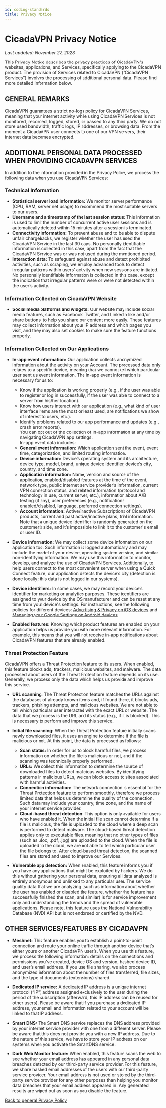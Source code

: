 ```yaml
---
id: coding-standards
title: Privacy Notice
---
```


# CicadaVPN Privacy Notice
_Last updated: November 27, 2023_

This Privacy Notice describes the privacy practices of CicadaVPN's websites, applications, and Services, specifically applying to the CicadaVPN product. The provision of Services related to CicadaVPN (“CicadaVPN Services”) involves the processing of additional personal data. Please find more detailed information below.

## GENERAL REMARKS

CicadaVPN guarantees a strict no-logs policy for CicadaVPN Services, meaning that your internet activity while using CicadaVPN Services is not monitored, recorded, logged, stored, or passed to any third party. We do not store used bandwidth, traffic logs, IP addresses, or browsing data. From the moment a CicadaVPN user connects to one of our VPN servers, their internet data becomes encrypted.

## ADDITIONAL PERSONAL DATA PROCESSED WHEN PROVIDING CICADAVPN SERVICES

In addition to the information provided in the Privacy Policy, we process the following data when you use CicadaVPN Services:

### Technical Information

- **Statistical server load information:** We monitor server performance (CPU, RAM, server net usage) to recommend the most suitable servers to our users.
- **Username and a timestamp of the last session status:** This information is used to limit the number of concurrent active user sessions and is automatically deleted within 15 minutes after a session is terminated.
- **Connectivity information:** To prevent abuse and to be able to dispute unfair chargebacks, we register whether the user has used the CicadaVPN Service in the last 30 days. No personally identifiable information is collected in this case, apart from the fact that the CicadaVPN Service was or was not used during the mentioned period.
- **Interaction data:** To safeguard against abuse and detect prohibited activities, such as scraping, we employ advanced tools to detect irregular patterns within users’ activity when new sessions are initiated. No personally identifiable information is collected in this case, except the indication that irregular patterns were or were not detected within the user’s activity.

### Information Collected on CicadaVPN Website

- **Social media platforms and widgets:** Our website may include social media features, such as Facebook, Twitter, and LinkedIn like and/or share buttons, to help you share our content more easily. These features may collect information about your IP address and which pages you visit, and they may also set cookies to make sure the feature functions properly.

### Information Collected on Our Applications

- **In-app event information:** Our application collects anonymized information about the activity on your Account. The processed data only relates to a specific device, meaning that we cannot tell which particular user sent us event information. The in-app event information is necessary for us to:  
  - Know if the application is working properly (e.g., if the user was able to register or log in successfully, if the user was able to connect to a server from his/her location).
  - Know how users interact with our application (e.g., what kind of user interface items are the most or least used, are notifications we show of interest to users, etc.).
  - Identify problems related to our app performance and updates (e.g., crash error reports).  
  You can opt out of the collection of in-app information at any time by navigating CicadaVPN app settings.  
  In-app event data includes:
  - **General event information:** Which application sent the event, event time, categorization, and limited routing information.
  - **Device information:** Device’s operating system and its architecture, device type, model, brand, unique device identifier, device’s city, country, and time zone.
  - **Application information:** Name, version and source of the application, enabled/disabled features at the time of the event, network type, public internet service provider’s information, current VPN connection status, and related information (protocol and technology in use, current server, etc.), information about A/B testing (if any), user preferences (e.g., notifications enabled/disabled, language, preferred connection settings).
  - **Account information:** Active/inactive Subscriptions of CicadaVPN products, current and past active/inactive plans, trial information.  
  Note that a unique device identifier is randomly generated on the customer’s side, and it’s impossible to link it to the customer's email or user ID.

- **Device information:** We may collect some device information on our application too. Such information is logged automatically and may include the model of your device, operating system version, and similar non-identifying information. We may use this information to monitor, develop, and analyze the use of CicadaVPN Services. Additionally, to help users connect to the most convenient server when using a Quick Connect feature, our application detects the device’s city (detection is done locally; this data is not logged in our systems).

- **Device identifiers:** In some cases, we may record your device’s identifier for marketing or analytics purposes. These identifiers are assigned to your device by the OS manufacturer and can be reset at any time from your device's settings. For instructions, see the following policies for different devices: [Advertising & Privacy on iOS devices](https://support.apple.com/en-us/HT202074) and [Managing your Google Settings on Android devices](https://support.google.com/accounts/answer/3118621?hl=en).

- **Enabled features:** Knowing which product features are enabled on your application helps us provide you with more relevant information. For example, this means that you will not receive in-app notifications about CicadaVPN features that are already enabled.

### Threat Protection Feature

CicadaVPN offers a Threat Protection feature to its users. When enabled, this feature blocks ads, trackers, malicious websites, and malware. The data processed about users of the Threat Protection feature depends on its use. Generally, we process only the data which helps us provide and improve this service.

- **URL scanning:** The Threat Protection feature matches the URLs against the databases of already known items and, if found there, it blocks ads, trackers, phishing attempts, and malicious websites. We are not able to tell which particular user interacted with the exact URL or website. The data that we process is the URL and its status (e.g., if it is blocked). This is necessary to perform and improve this service.

- **Initial file scanning:** When the Threat Protection feature initially scans newly downloaded files, it uses an engine to determine if the file is malicious or not. At this point, the data is processed as follows:
  - **Scan status:** In order for us to block harmful files, we process information on whether the file is malicious or not, and if the scanning was technically properly performed.
  - **URLs:** We collect this information to determine the source of downloaded files to detect malicious websites. By identifying patterns in malicious URLs, we can block access to sites associated with harmful activities.
  - **Connection information:** The network connection is essential for the Threat Protection feature to perform smoothly, therefore we process limited data that helps us determine the quality of the connection. Such data may include your country, time zone, and the name of your internet service provider.
  - **Cloud-based threat detection:** This option is only available for users who have enabled it. When the initial file scan cannot determine if a file is malicious, the file is uploaded to the cloud where a deep scan is performed to detect malware. The cloud-based threat detection applies only to executable files, meaning that no other types of files (such as .doc, .pdf, .jpg) are uploaded to the cloud. When the file is uploaded to the cloud, we are not able to tell which particular user the file belongs to. After cloud-based threat detection, the scanned files are stored and used to improve our Services.

- **Vulnerable app detection:** When enabled, this feature informs you if you have any applications that might be exploited by hackers. We do this without gathering your personal data, ensuring all data analyzed is entirely anonymous and unlinked to any particular user. The service quality data that we are analyzing (such as information about whether the user has enabled or disabled the feature, whether the feature has successfully finished the scan, and similar) is for service improvement only and understanding the trends and the spread of vulnerable applications. Please note, this feature uses the National Vulnerability Database (NVD) API but is not endorsed or certified by the NVD.

## OTHER SERVICES/FEATURES BY CICADAVPN

- **Meshnet:** This feature enables you to establish a point-to-point connection and route your online traffic through another device that’s either yours or another CicadaVPN user’s. When you use this feature, we process the following information: details on the connections and permissions you’ve created, device OS and version, hashed device ID, and user’s email address. If you use file sharing, we also process anonymized information about the number of files transferred, file sizes, and the type of documents (extensions) shared.

- **Dedicated IP service:** A dedicated IP address is a unique internet protocol (“IP”) address assigned exclusively to the user during the period of the subscription (afterward, this IP address can be reused for other users). Please be aware that if you purchase a dedicated IP address, your email and information related to your account will be linked to that IP address.

- **Smart DNS:** The Smart DNS service replaces the DNS address provided by your internet service provider with one from a different server. Please be aware that this does not provide you with a new IP address. Due to the nature of this service, we have to store your IP address on our systems when you activate the SmartDNS service.

- **Dark Web Monitor feature:** When enabled, this feature scans the web to see whether your email address has appeared in any personal data breaches detected by our third-party service provider. For this feature, we share hashed email addresses of the users with our third-party service provider. Your email address is not used or stored by the third-party service provider for any other purposes than helping you monitor data breaches that your email address appeared in. Any generated results are wiped out as soon as you disable the feature.

[Back to general Privacy Policy](#)

